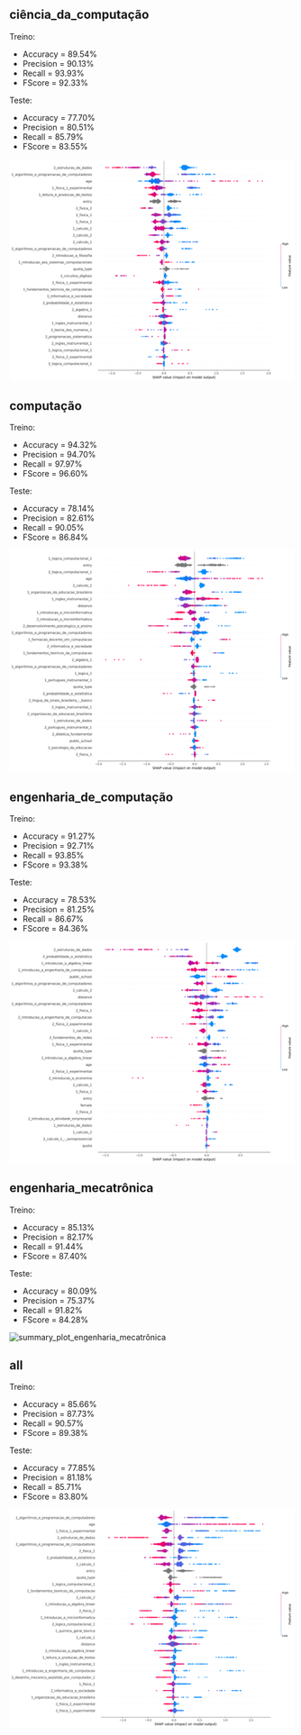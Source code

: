 ## ciência_da_computação
Treino:
*   Accuracy = 89.54%
*   Precision = 90.13%
*   Recall = 93.93%
*   FScore = 92.33%

Teste:
*   Accuracy = 77.70%
*   Precision = 80.51%
*   Recall = 85.79%
*   FScore = 83.55%

![summary_plot_ciência_da_computação](summary_plot_ciência_da_computação.png)
## computação
Treino:
*   Accuracy = 94.32%
*   Precision = 94.70%
*   Recall = 97.97%
*   FScore = 96.60%

Teste:
*   Accuracy = 78.14%
*   Precision = 82.61%
*   Recall = 90.05%
*   FScore = 86.84%

![summary_plot_computação](summary_plot_computação.png)
## engenharia_de_computação
Treino:
*   Accuracy = 91.27%
*   Precision = 92.71%
*   Recall = 93.85%
*   FScore = 93.38%

Teste:
*   Accuracy = 78.53%
*   Precision = 81.25%
*   Recall = 86.67%
*   FScore = 84.36%

![summary_plot_engenharia_de_computação](summary_plot_engenharia_de_computação.png)
## engenharia_mecatrônica
Treino:
*   Accuracy = 85.13%
*   Precision = 82.17%
*   Recall = 91.44%
*   FScore = 87.40%

Teste:
*   Accuracy = 80.09%
*   Precision = 75.37%
*   Recall = 91.82%
*   FScore = 84.28%

![summary_plot_engenharia_mecatrônica](summary_plot_engenharia_mecatrônica.png)
## all
Treino:
*   Accuracy = 85.66%
*   Precision = 87.73%
*   Recall = 90.57%
*   FScore = 89.38%

Teste:
*   Accuracy = 77.85%
*   Precision = 81.18%
*   Recall = 85.71%
*   FScore = 83.80%

![summary_plot_all](summary_plot_all.png)